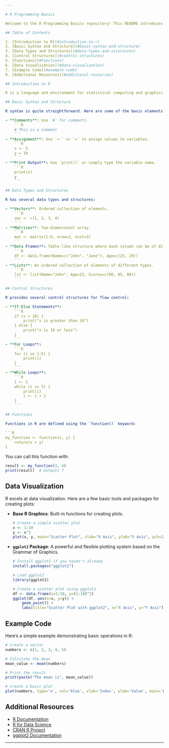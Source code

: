 ```yaml
---

# R Programming Basics

Welcome to the R Programming Basics repository! This README introduces R, a popular statistical computing and data analysis language    .

## Table of Contents

1. [Introduction to R](#introduction-to-r)
2. [Basic Syntax and Structure](#basic-syntax-and-structure)
3. [Data Types and Structures](#data-types-and-structures)
4. [Control Structures](#control-structures)
5. [Functions](#functions)
6. [Data Visualization](#data-visualization)
7. [Example Code](#example-code)
8. [Additional Resources](#additional-resources)

## Introduction to R

R is a language and environment for statistical computing and graphics. It is widely used among statisticians and data miners for developing statistical software and data analysis.

## Basic Syntax and Structure

R syntax is quite straightforward. Here are some of the basic elements:

- **Comments**: Use `#` for comments.
    ```R
    # This is a comment
    ```
- **Assignment**: Use `<-` or `=` to assign values to variables.
    ```R
    x <- 5
    y = 10
    ```
- **Print Output**: Use `print()` or simply type the variable name.
    ```R
    print(x)
    y
    ```

## Data Types and Structures

R has several data types and structures:

- **Vectors**: Ordered collection of elements.
    ```R
    vec <- c(1, 2, 3, 4)
    ```
- **Matrices**: Two-dimensional array.
    ```R
    mat <- matrix(1:6, nrow=2, ncol=3)
    ```
- **Data Frames**: Table-like structure where each column can be of different types.
    ```R
    df <- data.frame(Name=c("John", "Jane"), Age=c(23, 29))
    ```
- **Lists**: An ordered collection of elements of different types.
    ```R
    lst <- list(Name="John", Age=23, Scores=c(90, 85, 88))
    ```

## Control Structures

R provides several control structures for flow control:

- **If-Else Statements**:
    ```R
    if (x > 10) {
        print("x is greater than 10")
    } else {
        print("x is 10 or less")
    }
    ```
- **For Loops**:
    ```R
    for (i in 1:5) {
        print(i)
    }
    ```
- **While Loops**:
    ```R
    i <- 1
    while (i <= 5) {
        print(i)
        i <- i + 1
    }
    ```

## Functions

Functions in R are defined using the `function()` keyword:

```R
my_function <- function(x, y) {
    return(x + y)
}
```

You can call this function with:

```R
result <- my_function(3, 4)
print(result)  # Outputs 7
```

## Data Visualization

R excels at data visualization. Here are a few basic tools and packages for creating plots:

- **Base R Graphics**: Built-in functions for creating plots.
    ```R
    # Create a simple scatter plot
    x <- 1:10
    y <- x^2
    plot(x, y, main="Scatter Plot", xlab="X Axis", ylab="Y Axis", pch=19)
    ```
- **`ggplot2` Package**: A powerful and flexible plotting system based on the Grammar of Graphics.
    ```R
    # Install ggplot2 if you haven't already
    install.packages("ggplot2")

    # Load ggplot2
    library(ggplot2)

    # Create a scatter plot using ggplot2
    df <- data.frame(x=1:10, y=(1:10)^2)
    ggplot(df, aes(x=x, y=y)) +
        geom_point() +
        labs(title="Scatter Plot with ggplot2", x="X Axis", y="Y Axis")
    ```

## Example Code

Here’s a simple example demonstrating basic operations in R:

```R
# Create a vector
numbers <- c(1, 2, 3, 4, 5)

# Calculate the mean
mean_value <- mean(numbers)

# Print the result
print(paste("The mean is", mean_value))

# Create a basic plot
plot(numbers, type='o', col='blue', xlab='Index', ylab='Value', main='Basic Plot')
```

## Additional Resources

- [R Documentation](https://www.r-project.org/)
- [R for Data Science](https://r4ds.had.co.nz/)
- [CRAN R Project](https://cran.r-project.org/)
- [ggplot2 Documentation](https://ggplot2.tidyverse.org/)
---
```


